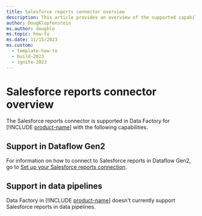 ```yaml
---
title: Salesforce reports connector overview
description: This article provides an overview of the supported capabilities of the Salesforce reports connector.
author: DougKlopfenstein
ms.author: dougklo
ms.topic: how-to
ms.date: 11/15/2023
ms.custom:
  - template-how-to
  - build-2023
  - ignite-2023
---
```


# Salesforce reports connector overview

The Salesforce reports connector is supported in Data Factory for [!INCLUDE [product-name](../includes/product-name.md)] with the following capabilities.


## Support in Dataflow Gen2

For information on how to connect to Salesforce reports in Dataflow Gen2, go to [Set up your Salesforce reports connection](connector-salesforce-reports.md).

## Support in data pipelines

Data Factory in [!INCLUDE [product-name](../includes/product-name.md)] doesn't currently support Salesforce reports in data pipelines.
